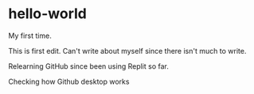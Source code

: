 # hello-world
My first time.

This is first edit. Can't write about myself since there isn't much to write.

Relearning GitHub since been using Replit so far.

Checking how Github desktop works

